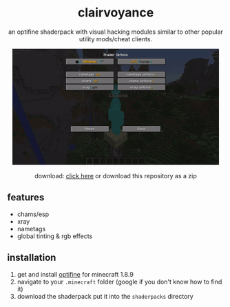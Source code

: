 <div align="center">
<h1>clairvoyance</h1>

an optifine shaderpack with visual hacking modules similar to other popular utility mods/cheat clients.

![shader options menu/showcase gif](./image/showcase.gif)

download: [click here](https://github.com/182exe/clairvoyance/archive/refs/heads/main.zip) or download this repository as a zip
</div>

## features

- chams/esp
- xray
- nametags
- global tinting & rgb effects

## installation

1. get and install [optifine](https://optifine.net) for minecraft 1.8.9
2. navigate to your `.minecraft` folder (google if you don't know how to find it)
3. download the shaderpack put it into the `shaderpacks` directory
